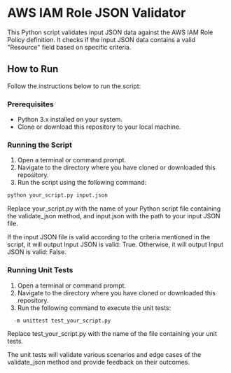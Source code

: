 # AWS IAM Role JSON Validator

This Python script validates input JSON data against the AWS IAM Role Policy definition. It checks if the input JSON data contains a valid "Resource" field based on specific criteria.

## How to Run

Follow the instructions below to run the script:

### Prerequisites

- Python 3.x installed on your system.
- Clone or download this repository to your local machine.

### Running the Script

1. Open a terminal or command prompt.
2. Navigate to the directory where you have cloned or downloaded this repository.
3. Run the script using the following command:

```bash
python your_script.py input.json
```

Replace your_script.py with the name of your Python script file containing the validate_json method, and input.json with the path to your input JSON file.

If the input JSON file is valid according to the criteria mentioned in the script, it will output Input JSON is valid: True. Otherwise, it will output Input JSON is valid: False.

### Running Unit Tests
  1. Open a terminal or command prompt.
  2. Navigate  to the directory where you have cloned or downloaded this repository.
  3. Run the following command to execute the unit tests:

```python
  -m unittest test_your_script.py
```

Replace test_your_script.py with the name of the file containing your unit tests.

The unit tests will validate various scenarios and edge cases of the validate_json method and provide feedback on their outcomes.

